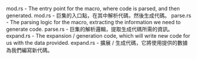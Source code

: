 mod.rs - The entry point for the macro, where code is parsed, and then generated.
mod.rs - 巨集的入口點，在其中解析代碼，然後生成代碼。
parse.rs - The parsing logic for the macro, extracting the information we need to generate code.
parse.rs - 巨集的解析邏輯，提取生成代碼所需的資訊。
expand.rs - The expansion / generation code, which will write new code for us with the data provided.
expand.rs - 擴展 / 生成代碼，它將使用提供的數據為我們編寫新代碼。